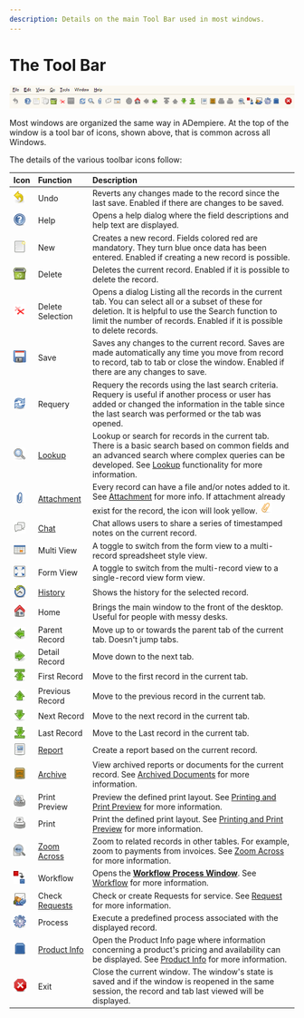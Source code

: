 ```yaml
---
description: Details on the main Tool Bar used in most windows.
---
```


# The Tool Bar

![The Application Menu and the Tool Bar that appears in most windows.](../../../.gitbook/assets/toolbarswing.PNG)

Most windows are organized the same way in ADempiere. At the top of the window is a tool bar of icons, shown above, that is common across all Windows.

The details of the various toolbar icons follow:

| Icon | Function | Description |
| :--- | :--- | :--- |
| ![](../../../.gitbook/assets/undo24.gif) | Undo | Reverts any changes made to the record since the last save. Enabled if there are changes to be saved. |
| ![](../../../.gitbook/assets/help24.gif) | Help | Opens a help dialog where the field descriptions and help text are displayed. |
| ![](../../../.gitbook/assets/new24.gif) | New | Creates a new record. Fields colored red are mandatory. They turn blue once data has been entered. Enabled if creating a new record is possible. |
| ![](../../../.gitbook/assets/delete24.gif) | Delete | Deletes the current record. Enabled if it is possible to delete the record. |
| ![](../../../.gitbook/assets/deleteselection24.gif) | Delete Selection | Opens a dialog Listing all the records in the current tab. You can select all or a subset of these for deletion. It is helpful to use the Search function to limit the number of records. Enabled if it is possible to delete records. |
| ![](../../../.gitbook/assets/save24.gif) | Save | Saves any changes to the current record. Saves are made automatically any time you move from record to record, tab to tab or close the window. Enabled if there are any changes to save. |
| ![](../../../.gitbook/assets/refresh24.gif) | Requery | Requery the records using the last search criteria. Requery is useful if another process or user has added or changed the information in the table since the last search was performed or the tab was opened. |
| ![](../../../.gitbook/assets/find24.gif) | [Lookup](http://wiki.adempiere.net/Lookup) | Lookup or search for records in the current tab. There is a basic search based on common fields and an advanced search where complex queries can be developed. See [Lookup](http://wiki.adempiere.net/Lookup) functionality for more information. |
| ![](../../../.gitbook/assets/attachment24d.gif) | [Attachment](http://wiki.adempiere.net/Attachment) | Every record can have a file and/or notes added to it. See [Attachment](http://wiki.adempiere.net/Attachment) for more info.  If attachment already exist for the record, the icon will look yellow. ![](../../../.gitbook/assets/attachmentx24.gif) |
| ![](../../../.gitbook/assets/chat24.gif) | [Chat](http://wiki.adempiere.net/Chat) | Chat allows users to share a series of timestamped notes on the current record. |
| ![](../../../.gitbook/assets/multi24.gif) | Multi View | A toggle to switch from the form view to a multi-record spreadsheet style view. |
| ![](../../../.gitbook/assets/multix24.gif) | Form View | A toggle to switch from the multi-record view to a single-record view form view. |
| ![](../../../.gitbook/assets/history24.gif) | [History](http://wiki.adempiere.net/History) | Shows the history for the selected record. |
| ![](../../../.gitbook/assets/home24.gif) | Home | Brings the main window to the front of the desktop. Useful for people with messy desks. |
| ![](../../../.gitbook/assets/parent24.gif) | Parent Record | Move up to or towards the parent tab of the current tab. Doesn't jump tabs. |
| ![](../../../.gitbook/assets/detail24.gif) | Detail Record | Move down to the next tab. |
| ![](../../../.gitbook/assets/first24.gif) | First Record | Move to the first record in the current tab. |
| ![](../../../.gitbook/assets/previous24.gif) | Previous Record | Move to the previous record in the current tab. |
| ![](../../../.gitbook/assets/next24.gif) | Next Record | Move to the next record in the current tab. |
| ![](../../../.gitbook/assets/last24.gif) | Last Record | Move to the Last record in the current tab. |
| ![](../../../.gitbook/assets/report24.png) | [Report](http://wiki.adempiere.net/Report) | Create a report based on the current record. |
| ![](../../../.gitbook/assets/archive24.gif) | [Archive](http://wiki.adempiere.net/Archived_Documents) | View archived reports or documents for the current record. See [Archived Documents](http://wiki.adempiere.net/Archived_Documents) for more information. |
| ![](../../../.gitbook/assets/printpreview24.gif) | Print Preview | Preview the defined print layout. See [Printing and Print Preview](http://wiki.adempiere.net/Printing_and_Print_Preview) for more information. |
| ![](../../../.gitbook/assets/print24.gif) | Print | Print the defined print layout. See [Printing and Print Preview](http://wiki.adempiere.net/Printing_and_Print_Preview) for more information. |
| ![](../../../.gitbook/assets/zoomacross24.gif) | [Zoom Across](http://wiki.adempiere.net/Zoom_Across) | Zoom to related records in other tables. For example, zoom to payments from invoices. See [Zoom Across](http://wiki.adempiere.net/Zoom_Across) for more information. |
| ![](../../../.gitbook/assets/workflow24.gif) | Workflow | Opens the [**Workflow Process Window**](http://wiki.adempiere.net/ManPageW_WorkflowProcess). See [Workflow](http://wiki.adempiere.net/Workflow) for more information. |
| ![](../../../.gitbook/assets/request24.gif) | Check [Requests](http://wiki.adempiere.net/Request) | Check or create Requests for service. See [Request](http://wiki.adempiere.net/Request) for more information. |
| ![](../../../.gitbook/assets/process24.gif) | Process | Execute a predefined process associated with the displayed record. |
| ![](../../../.gitbook/assets/product24.gif) | [Product Info](http://wiki.adempiere.net/Product_Info) | Open the Product Info page where information concerning a product's pricing and availability can be displayed. See [Product Info](http://wiki.adempiere.net/Product_Info) for more information. |
| ![](../../../.gitbook/assets/end24.gif) | Exit | Close the current window. The window's state is saved and if the window is reopened in the same session, the record and tab last viewed will be displayed. |

